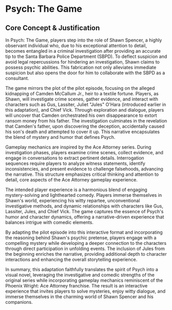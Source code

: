 # Psych: The Game

## Core Concept & Justification

​In Psych: The Game, players step into the role of Shawn Spencer, a highly observant individual who, due to his exceptional attention to detail, becomes entangled in a criminal investigation after providing an accurate tip to the Santa Barbara Police Department (SBPD). To deflect suspicion and avoid legal repercussions for hindering an investigation, Shawn claims to possess psychic abilities. This fabrication not only alleviates immediate suspicion but also opens the door for him to collaborate with the SBPD as a consultant.

The game mirrors the plot of the pilot episode, focusing on the alleged kidnapping of Camden McCallum Jr., heir to a textile fortune. Players, as Shawn, will investigate crime scenes, gather evidence, and interact with characters such as Gus, Lassiter, Juliet "Jules" O'Hara (introduced earlier in this adaptation), and Chief Vick. Through exploration and dialogue, players will uncover that Camden orchestrated his own disappearance to extort ransom money from his father. The investigation culminates in the revelation that Camden's father, upon discovering the deception, accidentally caused his son's death and attempted to cover it up. This narrative encapsulates the blend of mystery and humor that defines Psych.

Gameplay mechanics are inspired by the Ace Attorney series. During investigation phases, players examine crime scenes, collect evidence, and engage in conversations to extract pertinent details. Interrogation sequences require players to analyze witness statements, identify inconsistencies, and present evidence to challenge falsehoods, advancing the narrative. This structure emphasizes critical thinking and attention to detail, core aspects of the Ace Attorney gameplay experience.

The intended player experience is a harmonious blend of engaging mystery-solving and lighthearted comedy. Players immerse themselves in Shawn's world, experiencing his witty repartee, unconventional investigative methods, and dynamic relationships with characters like Gus, Lassiter, Jules, and Chief Vick. The game captures the essence of Psych's humor and character dynamics, offering a narrative-driven experience that balances intrigue with comedic elements.

By adapting the pilot episode into this interactive format and incorporating the reasoning behind Shawn's psychic pretense, players engage with a compelling mystery while developing a deeper connection to the characters through direct participation in unfolding events. The inclusion of Jules from the beginning enriches the narrative, providing additional depth to character interactions and enhancing the overall storytelling experience.

In summary, this adaptation faithfully translates the spirit of Psych into a visual novel, leveraging the investigative and comedic strengths of the original series while incorporating gameplay mechanics reminiscent of the Phoenix Wright: Ace Attorney franchise. The result is an interactive experience that invites players to solve mysteries, enjoy witty dialogue, and immerse themselves in the charming world of Shawn Spencer and his companions.
